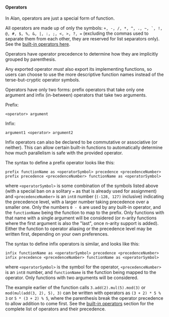 #### Operators

In Alan, operators are just a special form of function.

All operators are made up of only the symbols: ``+, -, /, *, ^, ., ~, `, !, @, #, $, %, &, |, :, ;, <, >, ?, =`` (excluding the commas used to separate them from each other, they are reserved for list separators only). See the [built-in operators here](./builtins/operators.md).

Operators have operator precedence to determine how they are implicitly grouped by parenthesis.

Any exported operator *must* also export its implementing functions, so users can choose to use the more descriptive function names instead of the terse-but-cryptic operator symbols.

Operators have only two forms: prefix operators that take only one argument and infix (in-between) operators that take two arguments.

Prefix:

```
<operator> argument
```

Infix:

```
argument1 <operator> argument2
```

Infix operators can also be declared to be commutative or associative (or neither). This can allow certain built-in functions to automatically determine how much parallelism is safe with the provided operator.

The syntax to define a prefix operator looks like this:

```
prefix functionName as <operatorSymbol> precedence <precedenceNumber>
prefix precedence <precedenceNumber> functionName as <operatorSymbol>
```

where `<operatorSymbol>` is some combination of the symbols listed above (with a special ban on a solitary `=` as that is already used for assignment) and `<precedenceNumber>` is an `int8` number (`(-128, 127)` inclusive) indicating the precedence level, with a larger number taking precedence over a smaller one. Only the numbers `0 - 6` are used by any built-in operator, and the `functionName` being the function to map to the prefix. Only functions with that name with a single argument will be considered (or n-arity functions where the first argument is also the "last", once n-arity support is added). Either the function to operator aliasing or the precedence level may be written first, depending on your own preferences.

The syntax to define infix operators is similar, and looks like this:

```
infix functionName as <operatorSymbol> precedence <precedenceNumber>
infix precedence <precedenceNumber> functionName as <operatorSymbol>
```

where `<operatorSymbol>` is the symbol for the operator, `<precedenceNumber>` is an `int8` number, and `functionName` is the function being mapped to the operator. Only functions with two arguments will be considered.

The example earlier of the function calls `3.add(2).mul(5).mod(3)` or `mod(mul(add(3, 2), 5), 3)` can be written with operators as `(3 + 2) * 5 % 3` or `5 * (3 + 2) % 5`, where the parenthesis break the operator precedence to allow addition to come first. See the [built-in operators](./builtins/operators.md) section for the complete list of operators and their precedence.

